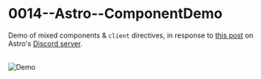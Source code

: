 # 0014--Astro--ComponentDemo

Demo of mixed components & `client` directives, in response to [this post](https://discord.com/channels/830184174198718474/830184175176122389/985142895944282152) on Astro's [Discord server](https://astro.build/chat).

&nbsp;  
![Demo](https://user-images.githubusercontent.com/10906415/173197020-5cc33c45-816c-4b22-b34b-a8de095d0ac4.gif)
